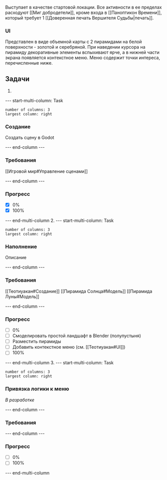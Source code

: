 Выступает в качестве стартовой локации. Все активности в ее пределах расходуют [[Миг добродетели]], кроме входа в [[Паноптикон Времени]], который требует 1 [[Доверенная печать Вершителя Судьбы|печать]].
### UI
Представлен в виде объемной карты с 2 пирамидами на белой поверхности - золотой и серебряной. При наведении курсора на пирамиду декоративные элементы вспыхивают ярче, а в нижней части экрана появляется контекстное меню. Меню содержит точки интереса, перечисленные ниже.

## Задачи

1.  
--- start-multi-column: Task
```column-settings  
number of columns: 3
largest column: right
```
### Создание
Создать сцену в Godot

--- end-column ---

### Требования
[[Игровой мир#Управление сценами]]

--- end-column ---

### Прогресс
- [X] 0%
- [X] 100%

--- end-multi-column
2. 
--- start-multi-column: Task
```column-settings  
number of columns: 3
largest column: right
```
### Наполнение
Описание

--- end-column ---

### Требования
[[Теотиуакан#Создание]]
[[Пирамида Солнца#Модель]]
[[Пирамида Луны#Модель]]

--- end-column ---

### Прогресс
- [ ] 0%
- [ ] Смоделировать простой ландшафт в Blender (полупустыня)
- [ ] Разместить пирамиды
- [ ] Добавить контекстное меню (см. [[Теотиуакан#UI]])
- [ ] 100%

--- end-multi-column
3. 
--- start-multi-column: Task
```column-settings  
number of columns: 3
largest column: right
```
### Привязка логики к меню
*В разработке*

--- end-column ---

### Требования


--- end-column ---

### Прогресс
- [ ] 0%
- [ ] 100%

--- end-multi-column